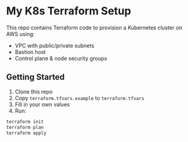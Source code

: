 # My K8s Terraform Setup

This repo contains Terraform code to provision a Kubernetes cluster on AWS using:

- VPC with public/private subnets
- Bastion host
- Control plane & node security groups

## Getting Started

1. Clone this repo
2. Copy `terraform.tfvars.example` to `terraform.tfvars`
3. Fill in your own values
4. Run:

```bash
terraform init
terraform plan
terraform apply
